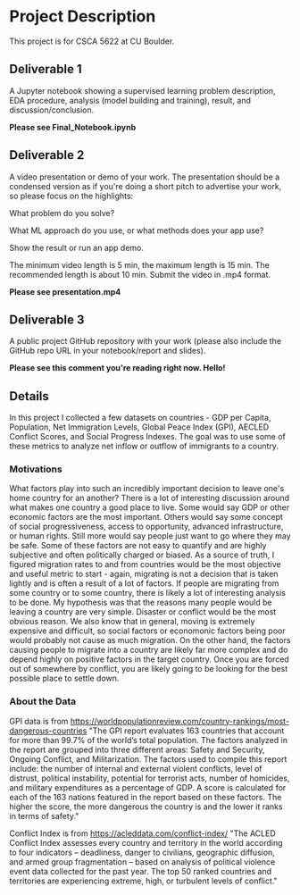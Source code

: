 # Project Description
This project is for CSCA 5622 at CU Boulder. 

## Deliverable 1 
A Jupyter notebook showing a supervised learning problem description, EDA procedure, analysis (model building and training), result, and discussion/conclusion. 

**Please see Final_Notebook.ipynb**

## Deliverable 2
A video presentation or demo of your work. The presentation should be a condensed version as if you're doing a short pitch to advertise your work, so please focus on the highlights:

What problem do you solve?

What ML approach do you use, or what methods does your app use?

Show the result or run an app demo.

The minimum video length is 5 min, the maximum length is 15 min. The recommended length is about 10 min. Submit the video in .mp4 format.

**Please see presentation.mp4**

## Deliverable 3 
A public project GitHub repository with your work (please also include the GitHub repo URL in your notebook/report and slides).

**Please see this comment you're reading right now. Hello!**

## Details
In this project I collected a few datasets on countries - GDP per Capita, Population, Net Immigration Levels, Global Peace Index (GPI), AECLED Conflict Scores, and Social Progress Indexes. The goal was to use some of these metrics to analyze net inflow or outflow of immigrants to a country. 

### Motivations
What factors play into such an incredibly important decision to leave one's home country for an another? 
There is a lot of interesting discussion around what makes one country a good place to live. Some would say GDP or other economic factors are the most important. Others would say some concept of social progressiveness, access to opportunity, advanced infrastructure, or human rights. Still more would say people just want to go where they may be safe. Some of these factors are not easy to quantify and are highly subjective and often politically charged or biased. As a source of truth, I figured migration rates to and from countries would be the most objective and useful metric to start - again, migrating is not a decision that is taken lightly and is often a result of a lot of factors. If people are migrating from some country or to some country, there is likely a lot of interesting analysis to be done.
My hypothesis was that the reasons many people would be leaving a country are very simple. Disaster or conflict would be the most obvious reason. We also know that in general, moving is extremely expensive and difficult, so social factors or economonic factors being poor would probably not cause as much migration. On the other hand, the factors causing people to migrate into a country are likely far more complex and do depend highly on positive factors in the target country. Once you are forced out of somewhere by conflict, you are likely going to be looking for the best possible place to settle down.

### About the Data
GPI data is from https://worldpopulationreview.com/country-rankings/most-dangerous-countries
"The GPI report evaluates 163 countries that account for more than 99.7% of the world’s total population. The factors analyzed in the report are grouped into three different areas: Safety and Security, Ongoing Conflict, and Militarization. The factors used to compile this report include: the number of internal and external violent conflicts, level of distrust, political instability, potential for terrorist acts, number of homicides, and military expenditures as a percentage of GDP. A score is calculated for each of the 163 nations featured in the report based on these factors. The higher the score, the more dangerous the country is and the lower it ranks in terms of safety."

Conflict Index is from https://acleddata.com/conflict-index/
"The ACLED Conflict Index assesses every country and territory in the world according to four indicators – deadliness, danger to civilians, geographic diffusion, and armed group fragmentation – based on analysis of political violence event data collected for the past year. The top 50 ranked countries and territories are experiencing extreme, high, or turbulent levels of conflict."